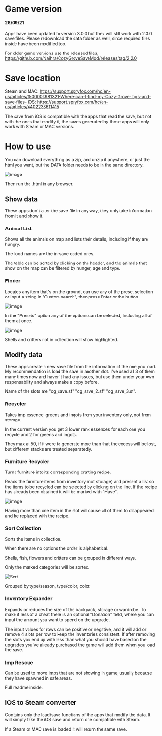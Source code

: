 # Game version
#### 26/09/21
Apps have been updated to version 3.0.0 but they will still work with 2.3.0 save files. Please redownload the data folder as well, since required files inside have been modified too.

For older game versions use the released files, https://github.com/Naihra/CozyGroveSaveMod/releases/tag/2.2.0

# Save location
Steam and MAC: https://support.spryfox.com/hc/en-us/articles/1500003981321-Where-can-I-find-my-Cozy-Grove-logs-and-save-files-
iOS: https://support.spryfox.com/hc/en-us/articles/4402233611415

The save from iOS is compatible with the apps that read the save, but not with the ones that modify it, the saves generated by those apps will only work with Steam or MAC versions.

# How to use
You can download everything as a zip, and unzip it anywhere, or just the html you want, but the DATA folder needs to be in the same directory. 

![image](https://user-images.githubusercontent.com/84879535/119782142-1d5a6000-becc-11eb-9f7c-b53b5b9b8d90.png)

Then run the .html in any browser. 

## Show data
These apps don't alter the save file in any way, they only take information from it and show it.

### Animal List
Shows all the animals on map and lists their details, including if they are hungry.

The food names are the in-save coded ones.

The table can be sorted by clicking on the header, and the animals that show on the map can be filtered by hunger, age and type.

### Finder
Locates any item that's on the ground, can use any of the preset selection or input a string in "Custom search", then press Enter or the button.

![image](https://user-images.githubusercontent.com/84879535/134813855-9220861c-2d10-47bd-ab16-a1a3a04b72ce.png)

In the "Presets" option any of the options can be selected, including all of them at once.

![image](https://user-images.githubusercontent.com/84879535/134813870-b84fe64e-44e1-472e-93cc-f2da844e435f.png)

Shells and critters not in collection will show highlighted.

## Modify data
These apps create a new save file from the information of the one you load. My recommendation is load the save in another slot. I've used all 3 of them many times now and haven't had any issues, but use them under your own responsability and always make a copy before.

Name of the slots are "cg_save.sf" "cg_save_2.sf" "cg_save_3.sf".

### Recycler
Takes imp essence, greens and ingots from your inventory only, not from storage. 

In the current version you get 3 lower rank essences for each one you recycle and 2 for greens and ingots.

They max at 50, if it were to generate more than that the excess will be lost, but different stacks are treated separatedly.

### Furniture Recycler
Turns furniture into its corresponding crafting recipe.

Reads the furniture items from inventory (not storage) and present a list so the items to be recycled can be selected by clicking on the line. If the recipe has already been obtained it will be marked with "Have".

![image](https://user-images.githubusercontent.com/84879535/120932385-d18e8e80-c6f5-11eb-9c96-f90dec449aac.png)

Having more than one item in the slot will cause all of them to disappeared and be replaced with the recipe.

### Sort Collection
Sorts the items in collection.

When there are no options the order is alphabetical.

Shells, fish, flowers and critters can be grouped in different ways.

Only the marked categories will be sorted.

![Sort](https://user-images.githubusercontent.com/84879535/120906050-95582100-c656-11eb-8a7a-eab422e7800a.png)

Grouped by type/season, type/color, color.

### Inventory Expander
Expands or reduces the size of the backpack, storage or wardrobe. To make it less of a cheat there is an optional "Donation" field, where you can input the amount you want to spend on the upgrade.

The input values for rows can be positive or negative, and it will add or remove 4 slots per row to keep the inventories consistent. If after removing the slots you end up with less than what you should have based on the upgrades you've already purchased the game will add them when you load the save.

### Imp Rescue
Can be used to move imps that are not showing in game, usually because they have spawned in safe areas.

Full readme inside.

## iOS to Steam converter
Contains only the load/save functions of the apps that modify the data. It will simply take the iOS save and return one compatible with Steam.

If a Steam or MAC save is loaded it will return the same save.
